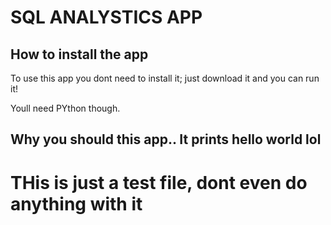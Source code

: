 # SQL ANALYSTICS APP 

## How to install the app

To use this app you dont need to install it; just download it and you can run it!

Youll need PYthon though.

## Why you should this app.. It prints hello world lol

# THis is just a test file, dont even do anything with it
